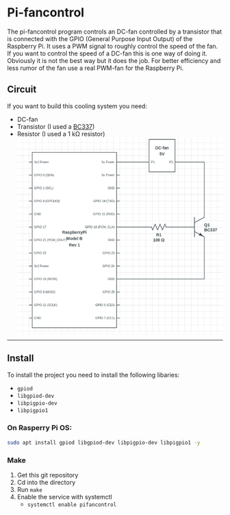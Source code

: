 # Pi-fancontrol
The pi-fancontrol program controls an DC-fan controlled by a transistor that is connected with the GPIO (General Purpose Input Output) of the Raspberry Pi. It uses a PWM signal to roughly control the speed of the fan. If you want to control the speed of a DC-fan this is one way of doing it. Obviously it is not the best way but it does the job. For better efficiency and less rumor of the fan use a real PWM-fan for the Raspberry Pi.
## Circuit
If you want to build this cooling system you need:
- DC-fan
- Transistor (I used a [BC337](https://www.onsemi.com/pdf/datasheet/bc337-d.pdf))
- Resistor (I used a 1 kΩ resistor)
![circuit.png](images/circuit.png)
---
## Install
To install the project you need to install the following libaries:
- `gpiod`
- `libgpiod-dev`
- `libpigpio-dev`
- `libpigpio1`
### On Rasperry Pi OS:
```bash
sudo apt install gpiod libgpiod-dev libpigpio-dev libpigpio1 -y
```
### Make
1. Get this git repository
2. Cd into the directory
3. Run `make`
4. Enable the service with systemctl
	- `systemctl enable pifancontrol`

